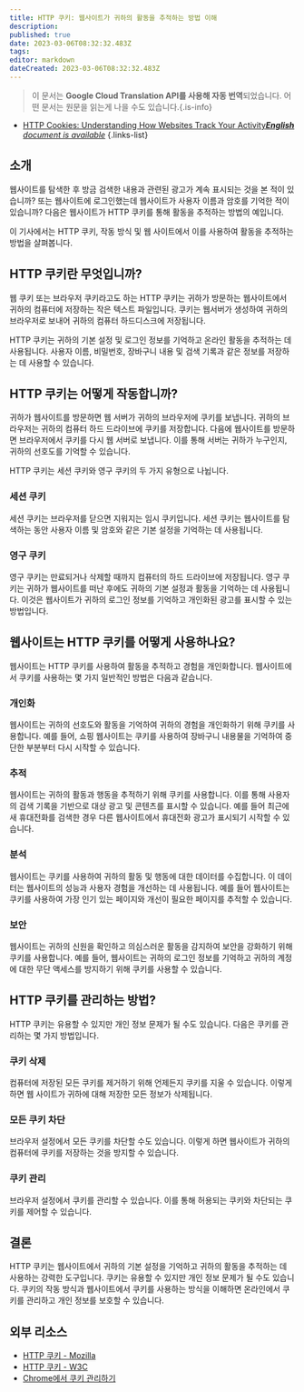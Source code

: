 ```yaml
---
title: HTTP 쿠키: 웹사이트가 귀하의 활동을 추적하는 방법 이해
description: 
published: true
date: 2023-03-06T08:32:32.483Z
tags: 
editor: markdown
dateCreated: 2023-03-06T08:32:32.483Z
---
```


> 이 문서는 **Google Cloud Translation API를 사용해 자동 번역**되었습니다.
어떤 문서는 원문을 읽는게 나을 수도 있습니다.{.is-info}



- [HTTP Cookies: Understanding How Websites Track Your Activity***English** document is available*](/en/Knowledge-base/Network/http-cookies-understanding-how-websites-track-your-activity)
{.links-list}

## 소개

웹사이트를 탐색한 후 방금 검색한 내용과 관련된 광고가 계속 표시되는 것을 본 적이 있습니까? 또는 웹사이트에 로그인했는데 웹사이트가 사용자 이름과 암호를 기억한 적이 있습니까? 다음은 웹사이트가 HTTP 쿠키를 통해 활동을 추적하는 방법의 예입니다.

이 기사에서는 HTTP 쿠키, 작동 방식 및 웹 사이트에서 이를 사용하여 활동을 추적하는 방법을 살펴봅니다.

## HTTP 쿠키란 무엇입니까?

웹 쿠키 또는 브라우저 쿠키라고도 하는 HTTP 쿠키는 귀하가 방문하는 웹사이트에서 귀하의 컴퓨터에 저장하는 작은 텍스트 파일입니다. 쿠키는 웹서버가 생성하여 귀하의 브라우저로 보내어 귀하의 컴퓨터 하드디스크에 저장됩니다.

HTTP 쿠키는 귀하의 기본 설정 및 로그인 정보를 기억하고 온라인 활동을 추적하는 데 사용됩니다. 사용자 이름, 비밀번호, 장바구니 내용 및 검색 기록과 같은 정보를 저장하는 데 사용할 수 있습니다.

## HTTP 쿠키는 어떻게 작동합니까?

귀하가 웹사이트를 방문하면 웹 서버가 귀하의 브라우저에 쿠키를 보냅니다. 귀하의 브라우저는 귀하의 컴퓨터 하드 드라이브에 쿠키를 저장합니다. 다음에 웹사이트를 방문하면 브라우저에서 쿠키를 다시 웹 서버로 보냅니다. 이를 통해 서버는 귀하가 누구인지, 귀하의 선호도를 기억할 수 있습니다.

HTTP 쿠키는 세션 쿠키와 영구 쿠키의 두 가지 유형으로 나뉩니다.

### 세션 쿠키

세션 쿠키는 브라우저를 닫으면 지워지는 임시 쿠키입니다. 세션 쿠키는 웹사이트를 탐색하는 동안 사용자 이름 및 암호와 같은 기본 설정을 기억하는 데 사용됩니다.

### 영구 쿠키

영구 쿠키는 만료되거나 삭제할 때까지 컴퓨터의 하드 드라이브에 저장됩니다. 영구 쿠키는 귀하가 웹사이트를 떠난 후에도 귀하의 기본 설정과 활동을 기억하는 데 사용됩니다. 이것은 웹사이트가 귀하의 로그인 정보를 기억하고 개인화된 광고를 표시할 수 있는 방법입니다.

## 웹사이트는 HTTP 쿠키를 어떻게 사용하나요?

웹사이트는 HTTP 쿠키를 사용하여 활동을 추적하고 경험을 개인화합니다. 웹사이트에서 쿠키를 사용하는 몇 가지 일반적인 방법은 다음과 같습니다.

### 개인화

웹사이트는 귀하의 선호도와 활동을 기억하여 귀하의 경험을 개인화하기 위해 쿠키를 사용합니다. 예를 들어, 쇼핑 웹사이트는 쿠키를 사용하여 장바구니 내용물을 기억하여 중단한 부분부터 다시 시작할 수 있습니다.

### 추적

웹사이트는 귀하의 활동과 행동을 추적하기 위해 쿠키를 사용합니다. 이를 통해 사용자의 검색 기록을 기반으로 대상 광고 및 콘텐츠를 표시할 수 있습니다. 예를 들어 최근에 새 휴대전화를 검색한 경우 다른 웹사이트에서 휴대전화 광고가 표시되기 시작할 수 있습니다.

### 분석

웹사이트는 쿠키를 사용하여 귀하의 활동 및 행동에 대한 데이터를 수집합니다. 이 데이터는 웹사이트의 성능과 사용자 경험을 개선하는 데 사용됩니다. 예를 들어 웹사이트는 쿠키를 사용하여 가장 인기 있는 페이지와 개선이 필요한 페이지를 추적할 수 있습니다.

### 보안

웹사이트는 귀하의 신원을 확인하고 의심스러운 활동을 감지하여 보안을 강화하기 위해 쿠키를 사용합니다. 예를 들어, 웹사이트는 귀하의 로그인 정보를 기억하고 귀하의 계정에 대한 무단 액세스를 방지하기 위해 쿠키를 사용할 수 있습니다.

## HTTP 쿠키를 관리하는 방법?

HTTP 쿠키는 유용할 수 있지만 개인 정보 문제가 될 수도 있습니다. 다음은 쿠키를 관리하는 몇 가지 방법입니다.

### 쿠키 삭제

컴퓨터에 저장된 모든 쿠키를 제거하기 위해 언제든지 쿠키를 지울 수 있습니다. 이렇게 하면 웹 사이트가 귀하에 대해 저장한 모든 정보가 삭제됩니다.

### 모든 쿠키 차단

브라우저 설정에서 모든 쿠키를 차단할 수도 있습니다. 이렇게 하면 웹사이트가 귀하의 컴퓨터에 쿠키를 저장하는 것을 방지할 수 있습니다.

### 쿠키 관리

브라우저 설정에서 쿠키를 관리할 수 있습니다. 이를 통해 허용되는 쿠키와 차단되는 쿠키를 제어할 수 있습니다.

## 결론

HTTP 쿠키는 웹사이트에서 귀하의 기본 설정을 기억하고 귀하의 활동을 추적하는 데 사용하는 강력한 도구입니다. 쿠키는 유용할 수 있지만 개인 정보 문제가 될 수도 있습니다. 쿠키의 작동 방식과 웹사이트에서 쿠키를 사용하는 방식을 이해하면 온라인에서 쿠키를 관리하고 개인 정보를 보호할 수 있습니다.

## 외부 리소스

- [HTTP 쿠키 - Mozilla](https://developer.mozilla.org/en-US/docs/Web/HTTP/Cookies)
- [HTTP 쿠키 - W3C](https://www.w3.org/2011/01/cookie-privacy/)
- [Chrome에서 쿠키 관리하기](https://support.google.com/chrome/answer/95647?co=GENIE.Platform%3DDesktop&hl=ko)